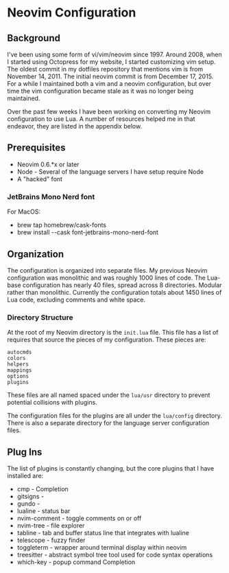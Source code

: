 # Neovim Configuration

## Background
I've been using some form of vi/vim/neovim since 1997. Around 2008, when I started using Octopress
for my website, I started customizing vim setup. The oldest commit in my dotfiles repository that
mentions vim is from November 14, 2011. The initial neovim commit is from December 17, 2015. For a
while I maintained both a vim and a neovim configuration, but over time the vim configuration
became stale as it was no longer being maintained.

Over the past few weeks I have been working on converting my Neovim configuration to use Lua. A
number of resources helped me in that endeavor, they are listed in the appendix below.

## Prerequisites

* Neovim 0.6.*x or later
* Node - Several of the language servers I have setup require Node
* A "hacked" font

### JetBrains Mono Nerd font
For MacOS:

* brew tap homebrew/cask-fonts
* brew install --cask font-jetbrains-mono-nerd-font

## Organization
The configuration is organized into separate files. My previous Neovim configuration was monolithic
and was roughly 1000 lines of code. The Lua-base configuration has nearly 40 files, spread across 8
directories. Modular rather than monolithic. Currently the configuration totals about 1450 lines of
Lua code, excluding comments and white space.

### Directory Structure
At the root of my Neovim directory is the `init.lua` file. This file has a list of requires that
source the pieces of my configuration. These pieces are:

    autocmds
    colors
    helpers
    mappings
    options
    plugins

These files are all named spaced under the `lua/usr` directory to prevent potential collisions with
plugins.

The configuration files for the plugins are all under the `lua/config` directory. There is also a
separate directory for the language server configuration files.

## Plug Ins
The list of plugins is constantly changing, but the core plugins that I have installed are:

* cmp - Completion
* gitsigns -
* gundo -
* lualine - status bar
* nvim-comment - toggle comments on or off
* nvim-tree - file explorer
* tabline - tab and buffer status line that integrates with lualine
* telescope - fuzzy finder
* toggleterm - wrapper around terminal display within neovim
* treesitter - abstract symbol tree tool used for code syntax operations
* which-key - popup command Completion

